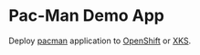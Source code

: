 # Pac-Man Demo App

Deploy [pacman](https://github.com/dlbewley/pacman) application to [OpenShift](overlays/openshift) or [XKS](overlays/xks).

